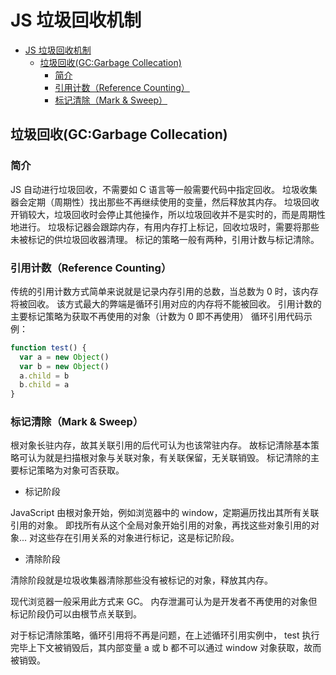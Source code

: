 # JS 垃圾回收机制

<!-- @import "[TOC]" {cmd="toc" depthFrom=1 depthTo=6 orderedList=false} -->

<!-- code_chunk_output -->

- [JS 垃圾回收机制](#js-垃圾回收机制)
  - [垃圾回收(GC:Garbage Collecation)](#垃圾回收gcgarbage-collecation)
    - [简介](#简介)
    - [引用计数（Reference Counting）](#引用计数reference-counting)
    - [标记清除（Mark & Sweep）](#标记清除mark-sweep)

<!-- /code_chunk_output -->

## 垃圾回收(GC:Garbage Collecation)

### 简介

JS 自动进行垃圾回收，不需要如 C 语言等一般需要代码中指定回收。
垃圾收集器会定期（周期性）找出那些不再继续使用的变量，然后释放其内存。
垃圾回收开销较大，垃圾回收时会停止其他操作，所以垃圾回收并不是实时的，而是周期性地进行。
垃圾标记器会跟踪内存，有用内存打上标记，回收垃圾时，需要将那些未被标记的供垃圾回收器清理。
标记的策略一般有两种，引用计数与标记清除。

### 引用计数（Reference Counting）

传统的引用计数方式简单来说就是记录内存引用的总数，当总数为 0 时，该内存将被回收。
该方式最大的弊端是循环引用对应的内存将不能被回收。
引用计数的主要标记策略为获取不再使用的对象（计数为 0 即不再使用）
循环引用代码示例：

```js
function test() {
  var a = new Object()
  var b = new Object()
  a.child = b
  b.child = a
}
```

### 标记清除（Mark & Sweep）

根对象长驻内存，故其关联引用的后代可认为也该常驻内存。
故标记清除基本策略可认为就是扫描根对象与关联对象，有关联保留，无关联销毁。
标记清除的主要标记策略为对象可否获取。

- 标记阶段

JavaScript 由根对象开始，例如浏览器中的 window，定期遍历找出其所有关联引用的对象。
即找所有从这个全局对象开始引用的对象，再找这些对象引用的对象...
对这些存在引用关系的对象进行标记，这是标记阶段。

- 清除阶段

清除阶段就是垃圾收集器清除那些没有被标记的对象，释放其内存。

现代浏览器一般采用此方式来 GC。
内存泄漏可认为是开发者不再使用的对象但标记阶段仍可以由根节点关联到。

对于标记清除策略，循环引用将不再是问题，在上述循环引用实例中，
test 执行完毕上下文被销毁后，其内部变量 a 或 b 都不可以通过 window 对象获取，故而被销毁。
